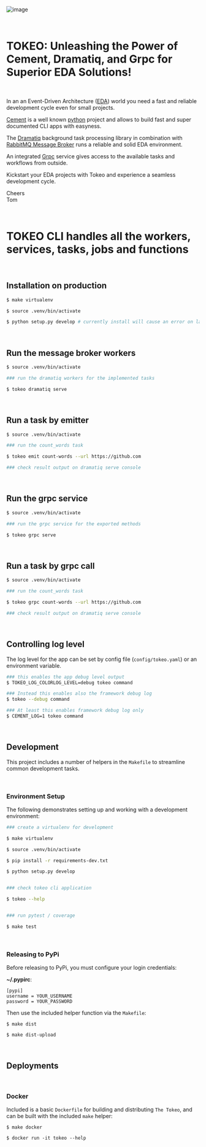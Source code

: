 ![image](https://github.com/TomFreudenberg/tokeo/assets/410087/52b705f1-14a1-464f-8939-f02da974ee1f)

<br/>

# TOKEO: Unleashing the Power of Cement, Dramatiq, and Grpc for Superior EDA Solutions!

<br/>

In an an Event-Driven Architecture ([EDA](https://en.wikipedia.org/wiki/Event-driven_architecture)) world you need a fast and reliable development cycle even for small projects.

[Cement](https://builtoncement.com) is a well known [python](https://www.python.org) project and allows to build fast and super documented CLI apps with easyness.

The [Dramatiq](https://dramatiq.io) background task processing library in combination with [RabbitMQ Message Broker](https://www.rabbitmq.com) runs a reliable and solid EDA environment.

An integrated [Grpc](https://grpc.io) service gives access to the available tasks and workflows from outside.

Kickstart your EDA projects with Tokeo and experience a seamless development cycle.

Cheers<br/>
Tom

<br/>

# TOKEO CLI handles all the workers, services, tasks, jobs and functions

<br/>

## Installation on production

```bash
$ make virtualenv

$ source .venv/bin/activate

$ python setup.py develop # currently install will cause an error on lazy-load
```

<br/>

## Run the message broker workers

```bash
$ source .venv/bin/activate

### run the dramatiq workers for the implemented tasks

$ tokeo dramatiq serve
```

<br/>

## Run a task by emitter

```bash
$ source .venv/bin/activate

### run the count_words task

$ tokeo emit count-words --url https://github.com

### check result output on dramatiq serve console
```

<br/>

## Run the grpc service

```bash
$ source .venv/bin/activate

### run the grpc service for the exported methods

$ tokeo grpc serve
```

<br/>

## Run a task by grpc call

```bash
$ source .venv/bin/activate

### run the count_words task

$ tokeo grpc count-words --url https://github.com

### check result output on dramatiq serve console
```

<br/>

## Controlling log level

The log level for the app can be set by config file (`config/tokeo.yaml`) or an environment variable.

```bash
### this enables the app debug level output
$ TOKEO_LOG_COLORLOG_LEVEL=debug tokeo command

### Instead this enables also the framework debug log
$ tokeo --debug command

### At least this enables framework debug log only
$ CEMENT_LOG=1 tokeo command
```

<br/>

## Development

This project includes a number of helpers in the `Makefile` to streamline common development tasks.

<br/>

### Environment Setup

The following demonstrates setting up and working with a development environment:

```bash
### create a virtualenv for development

$ make virtualenv

$ source .venv/bin/activate

$ pip install -r requirements-dev.txt

$ python setup.py develop


### check tokeo cli application

$ tokeo --help


### run pytest / coverage

$ make test
```

<br/>

### Releasing to PyPi

Before releasing to PyPi, you must configure your login credentials:

**~/.pypirc**:

```
[pypi]
username = YOUR_USERNAME
password = YOUR_PASSWORD
```

Then use the included helper function via the `Makefile`:

```
$ make dist

$ make dist-upload
```

<br/>

## Deployments

<br/>

### Docker

Included is a basic `Dockerfile` for building and distributing `The Tokeo`,
and can be built with the included `make` helper:

```
$ make docker

$ docker run -it tokeo --help
```

